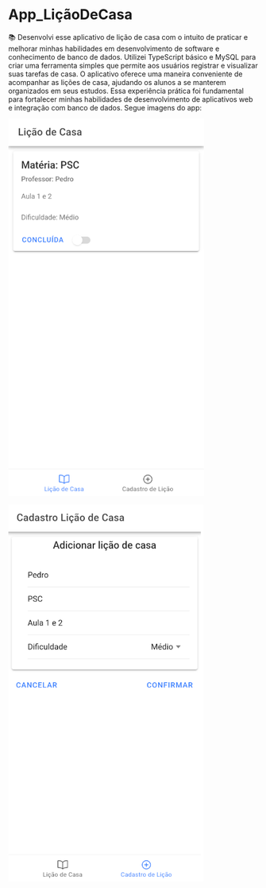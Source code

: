 # App_LiçãoDeCasa

📚 Desenvolvi esse aplicativo de lição de casa com o intuito de praticar e melhorar minhas habilidades em desenvolvimento de software e conhecimento de banco de dados. Utilizei TypeScript básico e MySQL para criar uma ferramenta simples que permite aos usuários registrar e visualizar suas tarefas de casa. O aplicativo oferece uma maneira conveniente de acompanhar as lições de casa, ajudando os alunos a se manterem organizados em seus estudos. Essa experiência prática foi fundamental para fortalecer minhas habilidades de desenvolvimento de aplicativos web e integração com banco de dados. Segue imagens do app:


![Texto Alternativo](Main.png)

![Texto Alternativo](Cadastro.png)
